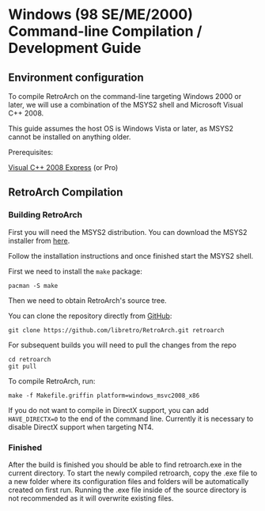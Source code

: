 # Windows (98 SE/ME/2000) Command-line Compilation / Development Guide

## Environment configuration

To compile RetroArch on the command-line targeting Windows 2000 or later, we will use a combination of the MSYS2 shell and Microsoft Visual C++ 2008.

This guide assumes the host OS is Windows Vista or later, as MSYS2 cannot be installed on anything older.

Prerequisites:

[Visual C++ 2008 Express](http://download.microsoft.com/download/A/9/1/A91D6B2B-A798-47DF-9C7E-A97854B7DD18/VC.iso) (or Pro)

## RetroArch Compilation
### Building RetroArch

First you will need the MSYS2 distribution. You can download the MSYS2 installer from [here](http://msys2.github.io/).

Follow the installation instructions and once finished start the MSYS2 shell.

First we need to install the `make` package:

    pacman -S make

Then we need to obtain RetroArch's source tree.

You can clone the repository directly from [GitHub](https://github.com/libretro/RetroArch):

    git clone https://github.com/libretro/RetroArch.git retroarch

For subsequent builds you will need to pull the changes from the repo

    cd retroarch
    git pull

To compile RetroArch, run:

    make -f Makefile.griffin platform=windows_msvc2008_x86

If you do not want to compile in DirectX support, you can add `HAVE_DIRECTX=0` to the end of the command line. Currently it is necessary to disable DirectX support when targeting NT4.

### Finished

After the build is finished you should be able to find retroarch.exe in the current directory. To start the newly compiled retroarch, copy the .exe file to a new folder where its configuration files and folders will be automatically created on first run. Running the .exe file inside of the source directory is not recommended as it will overwrite existing files.
